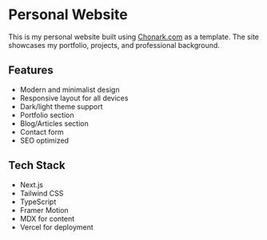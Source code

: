 # Personal Website

This is my personal website built using [Chonark.com](https://chonark.com) as a template. The site showcases my portfolio, projects, and professional background.

## Features

- Modern and minimalist design
- Responsive layout for all devices
- Dark/light theme support
- Portfolio section
- Blog/Articles section
- Contact form
- SEO optimized

## Tech Stack

- Next.js
- Tailwind CSS
- TypeScript
- Framer Motion
- MDX for content
- Vercel for deployment
